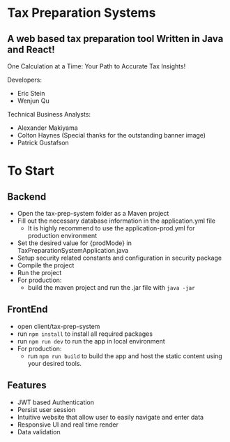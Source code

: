 # Tax Preparation Systems
## A web based tax preparation tool Written in Java and React!

One Calculation at a Time: Your Path to Accurate Tax Insights!

Developers:
- Eric Stein
- Wenjun Qu


Technical Business Analysts:
- Alexander Makiyama
- Colton Haynes (Special thanks for the outstanding banner image)
- Patrick Gustafson
# To Start

## Backend
- Open the tax-prep-system folder as a Maven project
- Fill out the necessary database information in the application.yml file
    - It is highly recommend to use the application-prod.yml for production environment
- Set the desired value for {prodMode} in TaxPreparationSystemApplication.java
- Setup security related constants and configuration in security package 
- Compile the project
- Run the project
- For production:
  - build the maven project and run the .jar file with `java -jar`
## FrontEnd
- open client/tax-prep-system
- run `npm install` to install all required packages
- run `npm run dev` to run the app in local environment
- For production:
  - run `npm run build` to build the app and host the static content using your desired tools.

## Features
- JWT based Authentication
- Persist user session
- Intuitive website that allow user to easily navigate and enter data
- Responsive UI and real time render
- Data validation